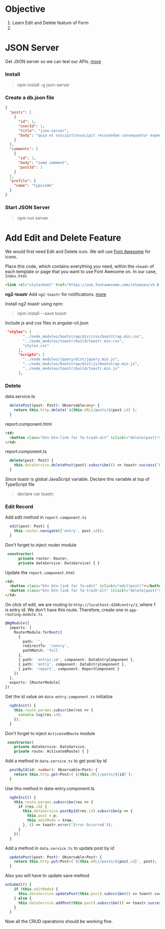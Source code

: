 # Objective
1. Learn Edit and Delete feature of Form 
2. 

# JSON Server
Get JSON server so we can test our APIs. [more](https://github.com/typicode/json-server)

### Install
> npm install -g json-server

### Create a db.json file
```json
{
  "posts": [
    {
      "id": 1,
      "userId": 1,
      "title": "json-server",
      "body": "quia et suscipit\nsuscipit recusandae consequuntur expedita et cum\nreprehenderit molestiae ut ut quas totam\nnostrum rerum est autem sunt rem eveniet architecto"
    }
  ],
  "comments": [
    {
      "id": 1,
      "body": "some comment",
      "postId": 1
    }
  ],
  "profile": {
    "name": "typicode"
  }
}
```

### Start JSON Server
> npm run server


# Add Edit and Delete Feature
We would first need Edit and Delete icon. We will use [Font Awesome](https://fontawesome.com/) for icons.

Place this code, which contains everything you need, within the `<head>` of each template or page that you want to use Font Awesome on. In our case, `Index.html`

```html
<link rel="stylesheet" href="https://use.fontawesome.com/releases/v5.0.13/css/all.css" integrity="sha384-DNOHZ68U8hZfKXOrtjWvjxusGo9WQnrNx2sqG0tfsghAvtVlRW3tvkXWZh58N9jp" crossorigin="anonymous">
```

**ng2-toastr**
Add `ng2-toastr` for notifications. [more](https://www.npmjs.com/package/ng2-toastr)

Install ng2-toastr using npm:
> npm install --save toastr

Include js and css files in angular-cli.json
```json
 "styles": [
        "../node_modules/bootstrap/dist/css/bootstrap.min.css",
        "../node_modules/toastr/build/toastr.min.css",
        "styles.css"
      ],
      "scripts": [
        "../node_modules/jquery/dist/jquery.min.js",
        "../node_modules/bootstrap/dist/js/bootstrap.min.js",
        "../node_modules/toastr/build/toastr.min.js"
      ],
```

### Delete
data.service.ts
```typescript
  deletePost(post: Post): Observable<any> {
    return this.http.delete(`${this.URL}/posts/${post.id}`);
  }
```

report.component.html
```html
<td>
  <button class="btn btn-link far fa-trash-alt" (click)="delete(post)"></button>
</td>
```
report.component.ts
```typescript
  delete(post: Post) {
    this.dataService.deletePost(post).subscribe(() => toastr.success(`Record deleted`), () => toastr.error(`Error Occurred`));
  }
```
Since toastr is global JavaScript variable. Declare this variable at top of TypeScript file
> declare var toastr;

### Edit Record
Add edit method in `report.component.ts`
```typescript
  edit(post: Post) {
    this.router.navigate(['entry', post.id]);
  }
```

Don't forget to inject router module
```typescript
 constructor(
      private router: Router,
      private dataService: DataService) { }
```

Update the `report.component.html`
```html
<td>
  <button class="btn btn-link far fa-edit" (click)="edit(post)"></button>
  <button class="btn btn-link far fa-trash-alt" (click)="delete(post)"></button>
</td>
```

On click of edit, we are routing to `http://localhost:4200/entry/1`; where 1 is entry id. We don't have this route. Therefore, create one in `app-routing.module.ts`
```typescript
@NgModule({
  imports: [
    RouterModule.forRoot([
      {
        path: '',
        redirectTo: '/entry',
        pathMatch: 'full'
      },
      { path: 'entry/:id', component: DataEntryComponent },
      { path: 'entry', component: DataEntryComponent },
      { path: 'report', component: ReportComponent }
    ])
  ],
  exports: [RouterModule]
})
```
Get the id value on `data-entry.component.ts` initialize
```typescript
  ngOnInit() {
    this.route.params.subscribe(res => {
      console.log(res.id);
    });
  }
```
Don't forget to inject `ActivatedRoute` module
```typescript
 constructor(
    private dataService: DataService,
    private route: ActivatedRoute) { }
```

Add a method in `data.service.ts` to get post by id
```typescript
  postById(id: number): Observable<Post> {
    return this.http.get<Post>(`${this.URL}/posts/${id}`);
  }
```

Use this method in data-entry.component.ts
```typescript
  ngOnInit() {
    this.route.params.subscribe(res => {
      if (res.id) {
        this.dataService.postById(res.id).subscribe(p => {
          this.post = p;
          this.editMode = true;
        }, () => toastr.error(`Error Occurred`));
      }
    });
  }
```

Add a method in `data.service.ts` to update post by id
```typescript
  updatePost(post: Post): Observable<Post> {
    return this.http.put<Post>(`${this.URL}/posts/${post.id}`, post);
  }
```

Also you will have to update save method
```typescript
onSubmit() {
    if (this.editMode) {
      this.dataService.updatePost(this.post).subscribe(() => toastr.success(`Record Updated`), () => toastr.error(`Error Occurred`));
    } else {
      this.dataService.addPost(this.post).subscribe(() => toastr.success(`Record saved`), () => toastr.error(`Error Occurred`));
    }
  }
```

Now all the CRUD operations should be working fine.